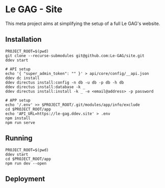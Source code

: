 # Le GAG - Site

This meta project aims at simplifying the setup of a full Le GAG's website.


## Installation

````shell script
PROJECT_ROOT=$(pwd)
git clone --recurse-submodules git@github.com:Le-GAG/site.git
ddev start

# API setup
echo '{ "super_admin_token": "" }' > api/core/config/__api.json
ddev dc install
ddev directus install:config -n db -u db -p db -h db
ddev directus install:database -k _
ddev directus install:install -k _ -e <email@address> -p password

# APP setup
echo '/.env' >> $PROJECT_ROOT/.git/modules/app/info/exclude
cd $PROJECT_ROOT/app
echo 'API_URL=https://le-gag.ddev.site' > .env
npm install
npm run serve
````


## Running
````shell script
PROJECT_ROOT=$(pwd)
ddev start
cd $PROJECT_ROOT/app
npm run dev --open
````

## Deployment
